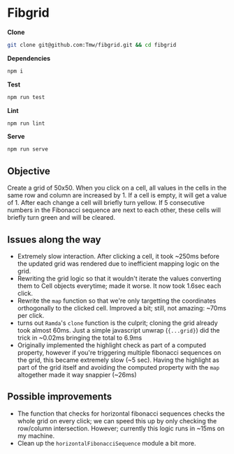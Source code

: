 # Fibgrid

**Clone**

```bash
git clone git@github.com:Tmw/fibgrid.git && cd fibgrid
```

**Dependencies**

```bash
npm i
```

**Test**

```bash
npm run test
```

**Lint**

```bash
npm run lint
```

**Serve**

```bash
npm run serve
```

## Objective

Create a grid of 50x50. When you click on a cell, all values in the cells in the same row and column are increased by 1. If a cell is empty, it will get a value of 1. After each change a cell will briefly turn yellow. If 5 consecutive numbers in the Fibonacci sequence are next to each other, these cells will briefly turn green and will be cleared.

## Issues along the way

- Extremely slow interaction. After clicking a cell, it took ~250ms before the updated grid was rendered due to inefficient mapping logic on the grid.
- Rewriting the grid logic so that it wouldn't iterate the values converting them to Cell objects everytime; made it worse. It now took 1.6sec each click.
- Rewrite the `map` function so that we're only targetting the coordinates orthogonally to the clicked cell. Improved a bit; still, not amazing: ~70ms per click.
- turns out `Ramda`'s `clone` function is the culprit; cloning the grid already took almost 60ms. Just a simple javascript unwrap (`{...grid}`) did the trick in ~0.02ms bringing the total to 6.9ms
- Originally implemented the highlight check as part of a computed property, however if you're triggering multiple fibonacci sequences on the grid, this became extremely slow (~5 sec). Having the highlight as part of the grid itself and avoiding the computed property with the `map` altogether made it way snappier (~26ms)

## Possible improvements

- The function that checks for horizontal fibonacci sequences checks the whole grid on every click; we can speed this up by only checking the row/column intersection. However; currently this logic runs in ~15ms on my machine.
- Clean up the `horizontalFibonacciSequence` module a bit more.

